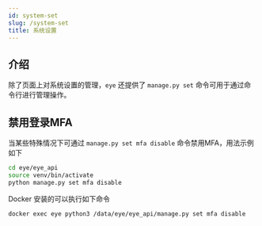 ```yaml
---
id: system-set
slug: /system-set
title: 系统设置
---
```


## 介绍

除了页面上对系统设置的管理，`eye` 还提供了 `manage.py set` 命令可用于通过命令行进行管理操作。

## 禁用登录MFA
当某些特殊情况下可通过 `manage.py set mfa disable` 命令禁用MFA，用法示例如下
```bash
cd eye/eye_api
source venv/bin/activate
python manage.py set mfa disable
```
Docker 安装的可以执行如下命令
```bash
docker exec eye python3 /data/eye/eye_api/manage.py set mfa disable
```
